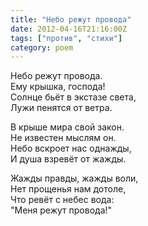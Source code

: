 ```yaml
---
title: "Небо режут провода"
date: 2012-04-16T21:16:00Z
tags: ["против", "стихи"]
category: poem
---
```



Небо режут провода.  
Ему крышка, господа!  
Солнце бьёт в экстазе света,  
Лужи пенятся от ветра.

В крыше мира свой закон.  
Не известен мыслям он.  
Небо вскроет нас однажды,  
И душа взревёт от жажды.

Жажды правды, жажды воли,  
Нет прощенья нам дотоле,  
Что ревёт с небес вода:  
"Меня режут провода!"



